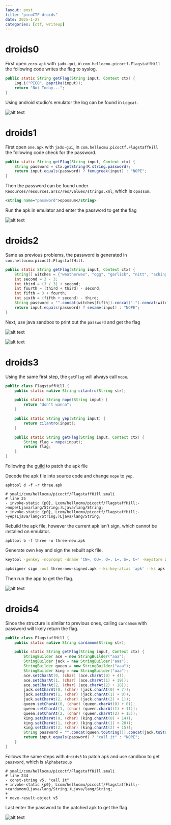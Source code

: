 ```yaml
---
layout: post
title: "picoCTF droids"
date: 2025-1-27
categories: [ctf, writeup]
---
```


# droids0

First open `zero.apk` with `jadx-gui`, in `com.hellocmu.picoctf.FlagstaffHill` the following code writes the flag to syslog.

```java
public static String getFlag(String input, Context ctx) {
    Log.i("PICO", paprika(input));
    return "Not Today...";
}
```

Using android studio's emulator the log can be found in `Logcat`.

![alt text]({{site.baseurl}}/assets/images/picoCTF-droids/droids0.png)

# droids1

First open `one.apk` with `jadx-gui`, in `com.hellocmu.picoctf.FlagstaffHill` the following code check for the password.

```java
public static String getFlag(String input, Context ctx) {
    String password = ctx.getString(R.string.password);
    return input.equals(password) ? fenugreek(input) : "NOPE";
}
```

Then the password can be found under `Resources/resources.arsc/res/values/strings.xml`, which is `opossum`.

```xml
<string name="password">opossum</string>
```

Run the apk in emulator and enter the password to get the flag

![alt text]({{site.baseurl}}/assets/images/picoCTF-droids/droids1.png)

# droids2

Same as previous problems, the password is generated in `com.hellocmu.picoctf.FlagstaffHill`.

```java
public static String getFlag(String input, Context ctx) {
    String[] witches = {"weatherwax", "ogg", "garlick", "nitt", "aching", "dismass"};
    int second = 3 - 3;
    int third = (3 / 3) + second;
    int fourth = (third + third) - second;
    int fifth = 3 + fourth;
    int sixth = (fifth + second) - third;
    String password = "".concat(witches[fifth]).concat(".").concat(witches[third]).concat(".").concat(witches[second]).concat(".").concat(witches[sixth]).concat(".").concat(witches[3]).concat(".").concat(witches[fourth]);
    return input.equals(password) ? sesame(input) : "NOPE";
}
```

Next, use java sandbox to print out the `password` and get the flag

![alt text]({{site.baseurl}}/assets/images/picoCTF-droids/droids2-sandbox.png)

![alt text]({{site.baseurl}}/assets/images/picoCTF-droids/droids2-flag.png)

# droids3

Using the same first step, the `getFlag` will always call `nope`.

```java
public class FlagstaffHill {
    public static native String cilantro(String str);

    public static String nope(String input) {
        return "don't wanna";
    }

    public static String yep(String input) {
        return cilantro(input);
    }

    public static String getFlag(String input, Context ctx) {
        String flag = nope(input);
        return flag;
    }
}
```

Following the [guild](https://book.jorianwoltjer.com/mobile/patching-apks) to patch the apk file

Decode the apk file into source code and change `nope` to `yep`.

`apktool d -f -r three.apk `

```smali
# smali/com/hellocmu/picoctf/FlagstaffHill.smali
# line 25
- invoke-static {p0}, Lcom/hellocmu/picoctf/FlagstaffHill;->nope(Ljava/lang/String;)Ljava/lang/String;
+ invoke-static {p0}, Lcom/hellocmu/picoctf/FlagstaffHill;->yep(Ljava/lang/String;)Ljava/lang/String;
```

Rebuild the apk file, however the current apk isn't sign, which cannot be installed on emulator.

`apktool b -f three -o three-new.apk`

Generate own key and sign the rebuilt apk file. 

```bash
keytool -genkey -noprompt -dname 'CN=, OU=, O=, L=, S=, C=' -keystore apk.keystore -alias 'apk' -keyalg RSA -storepass 'password' -keypass 'password'
```

```bash
apksigner sign -out three-new-signed.apk --ks-key-alias 'apk' --ks apk.keystore --key-pass 'pass:password' --ks-pass 'pass:password' -v three-new.apk
```

Then run the app to get the flag.

![alt text]({{site.baseurl}}/assets/images/picoCTF-droids/droids3.png)

# droids4

Since the structure is similar to previous ones, calling `cardamom` with password will likely return the flag.

```java
public class FlagstaffHill {
    public static native String cardamom(String str);

    public static String getFlag(String input, Context ctx) {
        StringBuilder ace = new StringBuilder("aaa");
        StringBuilder jack = new StringBuilder("aaa");
        StringBuilder queen = new StringBuilder("aaa");
        StringBuilder king = new StringBuilder("aaa");
        ace.setCharAt(0, (char) (ace.charAt(0) + 4));
        ace.setCharAt(1, (char) (ace.charAt(1) + 19));
        ace.setCharAt(2, (char) (ace.charAt(2) + 18));
        jack.setCharAt(0, (char) (jack.charAt(0) + 7));
        jack.setCharAt(1, (char) (jack.charAt(1) + 0));
        jack.setCharAt(2, (char) (jack.charAt(2) + 1));
        queen.setCharAt(0, (char) (queen.charAt(0) + 0));
        queen.setCharAt(1, (char) (queen.charAt(1) + 11));
        queen.setCharAt(2, (char) (queen.charAt(2) + 15));
        king.setCharAt(0, (char) (king.charAt(0) + 14));
        king.setCharAt(1, (char) (king.charAt(1) + 20));
        king.setCharAt(2, (char) (king.charAt(2) + 15));
        String password = "".concat(queen.toString()).concat(jack.toString()).concat(ace.toString()).concat(king.toString());
        return input.equals(password) ? "call it" : "NOPE";
    }
}
```

Follows the same steps with `droids3` to patch apk and use sandbox to get `password`, which is `alphabetsoup`

```
# smali/com/hellocmu/picoctf/FlagstaffHill.smali
# line 234
- const-string v5, "call it"
+ invoke-static {p0}, Lcom/hellocmu/picoctf/FlagstaffHill;->cardamom(Ljava/lang/String;)Ljava/lang/String;
+ 
+ move-result-object v5
```

Last enter the password to the patched apk to get the flag.

![alt text]({{site.baseurl}}/assets/images/picoCTF-droids/droids4.png)
